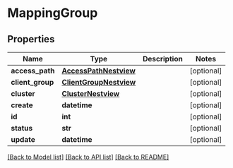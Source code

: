 # MappingGroup

## Properties
Name | Type | Description | Notes
------------ | ------------- | ------------- | -------------
**access_path** | [**AccessPathNestview**](AccessPathNestview.md) |  | [optional] 
**client_group** | [**ClientGroupNestview**](ClientGroupNestview.md) |  | [optional] 
**cluster** | [**ClusterNestview**](ClusterNestview.md) |  | [optional] 
**create** | **datetime** |  | [optional] 
**id** | **int** |  | [optional] 
**status** | **str** |  | [optional] 
**update** | **datetime** |  | [optional] 

[[Back to Model list]](../README.md#documentation-for-models) [[Back to API list]](../README.md#documentation-for-api-endpoints) [[Back to README]](../README.md)


